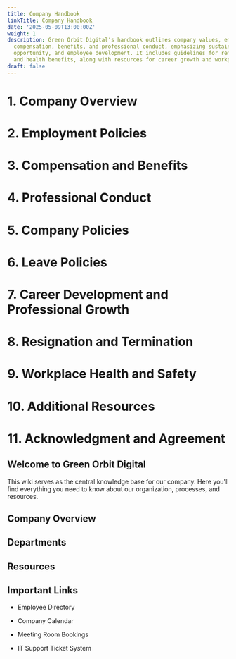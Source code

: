 ```yaml
---
title: Company Handbook
linkTitle: Company Handbook
date: '2025-05-09T13:00:00Z'
weight: 1
description: Green Orbit Digital's handbook outlines company values, employment policies,
  compensation, benefits, and professional conduct, emphasizing sustainability, equal
  opportunity, and employee development. It includes guidelines for remote work, attendance,
  and health benefits, along with resources for career growth and workplace safety.
draft: false
---
```



<!-- Unsupported block type: callout -->

<!-- Unsupported block type: toggle -->

<!-- Unsupported block type: table_of_contents -->

<!-- Unsupported block type: divider -->

<!-- Unsupported block type: callout -->

<!-- Unsupported block type: callout -->

# 1. Company Overview

<!-- Unsupported block type: divider -->

# 2. Employment Policies

<!-- Unsupported block type: divider -->

# 3. Compensation and Benefits

<!-- Unsupported block type: divider -->

# 4. Professional Conduct

<!-- Unsupported block type: divider -->

# 5. Company Policies

<!-- Unsupported block type: divider -->

# 6. Leave Policies

<!-- Unsupported block type: divider -->

# 7. Career Development and Professional Growth

<!-- Unsupported block type: divider -->

# 8. Resignation and Termination

<!-- Unsupported block type: divider -->

# 9. Workplace Health and Safety

<!-- Unsupported block type: divider -->

# 10. Additional Resources

<!-- Unsupported block type: divider -->

# 11. Acknowledgment and Agreement



## Welcome to Green Orbit Digital

This wiki serves as the central knowledge base for our company. Here you'll find everything you need to know about our organization, processes, and resources.

## Company Overview

<!-- Unsupported block type: toggle -->

<!-- Unsupported block type: toggle -->

<!-- Unsupported block type: toggle -->

## Departments

<!-- Unsupported block type: toggle -->

<!-- Unsupported block type: toggle -->

<!-- Unsupported block type: toggle -->

## Resources

<!-- Unsupported block type: toggle -->

<!-- Unsupported block type: toggle -->

## Important Links

- Employee Directory

- Company Calendar

- Meeting Room Bookings

- IT Support Ticket System

<!-- Unsupported block type: callout -->

<!-- Unsupported block type: child_database -->

<!-- Unsupported block type: child_database -->

<!-- Unsupported block type: child_database -->

<!-- Unsupported block type: child_database -->

<!-- Unsupported block type: child_database -->

<!-- Unsupported block type: child_database -->

<!-- Unsupported block type: child_database -->

<!-- Unsupported block type: child_database -->



<!-- Unsupported block type: embed -->